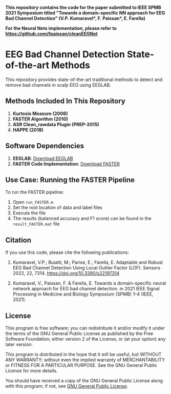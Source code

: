 __This repository contains the code for the paper submitted to IEEE SPMB 2021 Symposium titled "Towards a domain-specific NN approach for EEG Bad Channel Detection" (V.P. Kumaravel*, F. Paissan*, E. Farella)__

__For the Neural Nets implementation, please refer to https://github.com/fpaissan/cleanEEGNet__

# EEG Bad Channel Detection State-of-the-art Methods

This repository provides state-of-the-art traditional methods to detect and remove bad channels in scalp EEG using EEGLAB.

## Methods Included In This Repository
1. **Kurtosis Measure (2006)**
2. **FASTER Algorithm (2010)**
3. **ASR Clean_rawdata Plugin (PREP-2015)**
4. **HAPPE (2018)**

## Software Dependencies
1. **EEGLAB**: [Download EEGLAB](https://sccn.ucsd.edu/eeglab/download.php)
2. **FASTER Code Implementation**: [Download FASTER](https://sourceforge.net/projects/faster/)

## Use Case: Running the FASTER Pipeline
To run the FASTER pipeline:

1. Open `run_FASTER.m`
2. Set the root location of data and label files
3. Execute the file
4. The results (balanced accuracy and F1 score) can be found in the `result_FASTER.mat` file

## Citation
If you use this code, please cite the following publications:

1. Kumaravel, V.P.; Buiatti, M.; Parise, E.; Farella, E. Adaptable and Robust EEG Bad Channel Detection Using Local Outlier Factor (LOF). Sensors 2022, 22, 7314. https://doi.org/10.3390/s22197314

2. Kumaravel, V., Paissan, F. & Farella, E. Towards a domain-specific neural network approach for EEG bad channel detection. in 2021 IEEE Signal Processing in Medicine and Biology Symposium (SPMB) 1–4 (IEEE, 2021).

## License
This program is free software; you can redistribute it and/or modify it under the terms of the GNU General Public License as published by the Free Software Foundation; either version 2 of the License, or (at your option) any later version.

This program is distributed in the hope that it will be useful, but WITHOUT ANY WARRANTY; without even the implied warranty of MERCHANTABILITY or FITNESS FOR A PARTICULAR PURPOSE. See the GNU General Public License for more details.

You should have received a copy of the GNU General Public License along with this program; if not, see [GNU General Public License](http://www.gnu.org/licenses/).
